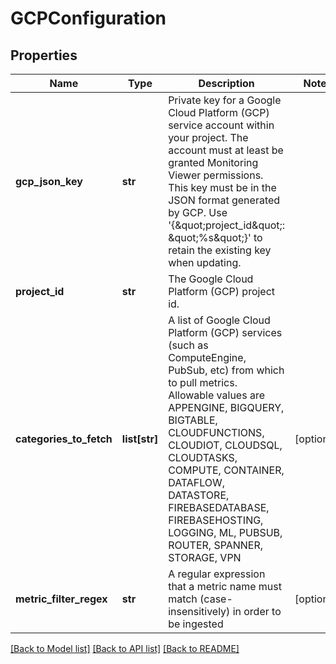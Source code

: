# GCPConfiguration

## Properties
Name | Type | Description | Notes
------------ | ------------- | ------------- | -------------
**gcp_json_key** | **str** | Private key for a Google Cloud Platform (GCP) service account within your project.  The account must at least be granted Monitoring Viewer permissions.  This key must be in the JSON format generated by GCP. Use &#39;{\&quot;project_id\&quot;: \&quot;%s\&quot;}&#39; to retain the existing key when updating. | 
**project_id** | **str** | The Google Cloud Platform (GCP) project id. | 
**categories_to_fetch** | **list[str]** | A list of Google Cloud Platform (GCP) services (such as ComputeEngine, PubSub, etc) from which to pull metrics.  Allowable values are APPENGINE, BIGQUERY, BIGTABLE, CLOUDFUNCTIONS, CLOUDIOT, CLOUDSQL, CLOUDTASKS, COMPUTE, CONTAINER, DATAFLOW, DATASTORE, FIREBASEDATABASE, FIREBASEHOSTING, LOGGING, ML, PUBSUB, ROUTER, SPANNER, STORAGE, VPN | [optional] 
**metric_filter_regex** | **str** | A regular expression that a metric name must match (case-insensitively) in order to be ingested | [optional] 

[[Back to Model list]](../README.md#documentation-for-models) [[Back to API list]](../README.md#documentation-for-api-endpoints) [[Back to README]](../README.md)


